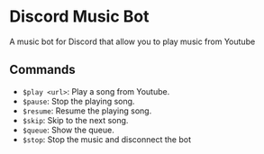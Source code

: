 # Discord Music Bot

A music bot for Discord that allow you to play music from Youtube

## Commands
- `$play <url>`: Play a song from Youtube.
- `$pause`: Stop the playing song.
- `$resume`: Resume the playing song.
- `$skip`: Skip to the next song.
- `$queue`: Show the queue.
- `$stop`: Stop the music and disconnect the bot
